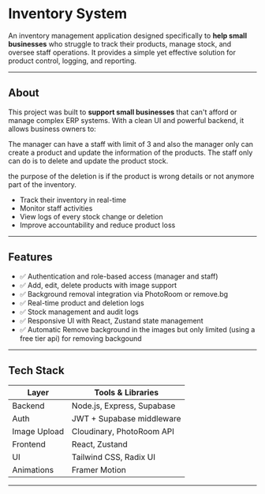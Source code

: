 # Inventory System

An inventory management application designed specifically to **help small businesses** who struggle to track their products, manage stock, and oversee staff operations. It provides a simple yet effective solution for product control, logging, and reporting.

---

## About

This project was built to **support small businesses** that can't afford or manage complex ERP systems. With a clean UI and powerful backend, it allows business owners to:

The manager can have a staff with limit of 3 and also the manager only can create a product and update the information of the products.
The staff only can do is to delete and update the product stock.

the purpose of the deletion is if the product is wrong details or not anymore part of the inventory.

- Track their inventory in real-time
- Monitor staff activities
- View logs of every stock change or deletion
- Improve accountability and reduce product loss

---

## Features

- ✅ Authentication and role-based access (manager and staff)
- ✅ Add, edit, delete products with image support
- ✅ Background removal integration via PhotoRoom or remove.bg
- ✅ Real-time product and deletion logs
- ✅ Stock management and audit logs
- ✅ Responsive UI with React, Zustand state management
- ✅ Automatic Remove background in the images but only limited (using a free tier api) for removing backgound


---

## Tech Stack

| Layer        | Tools & Libraries           |
|--------------|-----------------------------|
| Backend      | Node.js, Express, Supabase  |
| Auth         | JWT + Supabase middleware   |
| Image Upload | Cloudinary, PhotoRoom API   |
| Frontend     | React, Zustand              |
| UI           | Tailwind CSS, Radix UI      |
| Animations   | Framer Motion               |

---
